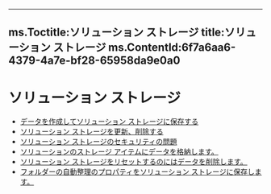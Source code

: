 

---
ms.Toctitle:ソリューション ストレージ
title:ソリューション ストレージ
ms.ContentId:6f7a6aa6-4379-4a7e-bf28-65958da9e0a0
---
# ソリューション ストレージ


- [データを作成してソリューション ストレージに保存する](5a417191-ed36-be5c-5d63-1ab618bd06cf.md)
- [ソリューション ストレージを更新、削除する](ac1b1e9f-25d2-4157-c237-318e2e7c5f6b.md)
- [ソリューション ストレージのセキュリティの問題](8c237cd0-043a-d394-91a5-d85aab459091.md)
- [ソリューションのストレージ アイテムにデータを格納します。](75adfdbe-1c4d-fbd0-22ea-8f8fd5e212a5.md)
- [ソリューション ストレージをリセットするのにはデータを削除します。](38147c59-3145-3df1-7488-1df26ba0e1fa.md)
- [フォルダーの自動整理のプロパティをソリューション ストレージに保存します。](fbcdbbdf-3320-85f3-2dae-200fddd67285.md)



